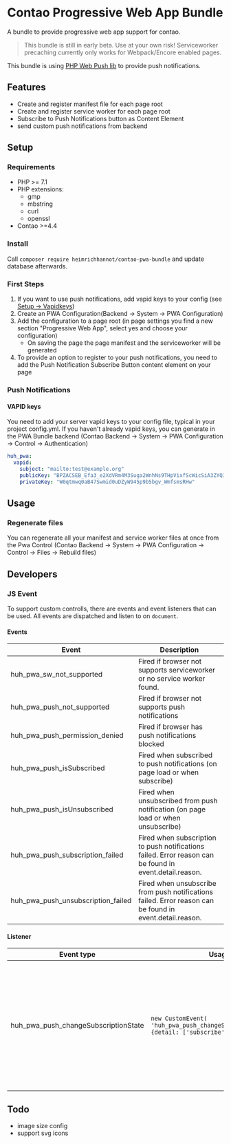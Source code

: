 # Contao Progressive Web App Bundle

A bundle to provide progressive web app support for contao.

> This bundle is still in early beta. Use at your own risk! Serviceworker precaching currently only works for Webpack/Encore enabled pages. 

This bundle is using [PHP Web Push lib](https://github.com/web-push-libs/web-push-php) to provide push notifications. 

## Features

* Create and register manifest file for each page root
* Create and register service worker for each page root
* Subscribe to Push Notifications button as Content Element
* send custom push notifications from backend

## Setup

### Requirements

* PHP >= 7.1
* PHP extensions:
    * gmp
    * mbstring
    * curl
    * openssl
* Contao >=4.4 

### Install

Call `composer require heimrichhannot/contao-pwa-bundle` and update database afterwards.

### First Steps

1. If you want to use push notifications, add vapid keys to your config (see [Setup -> Vapidkeys](#push-notifications))
2. Create an PWA Configuration(Backend -> System -> PWA Configuration)
3. Add the configuration to a page root (in page settings you find a new section "Progressive Web App", select yes and choose your configuration)
    * On saving the page the page manifest and the serviceworker will be generated
4. To provide an option to register to your push notifications, you need to add the Push Notification Subscribe Button content element on your page
 
### Push Notifications

#### VAPID keys

You need to add your server vapid keys to your config file, typical in your project config.yml. If you haven't already vapid keys, you can generate in the PWA Bundle backend (Contao Backend -> System -> PWA Configuration -> Control -> Authentication)

```yaml
huh_pwa:
  vapid:
    subject: "mailto:test@example.org"
    publicKey: "BPZACSEB_Efa3_e2XdVRm4M3Suga2WnhNs9THpVixfScWicSiA3ZYQ3zCG4Uez3EnbL3q-O2RomlZtYejva642M"
    privateKey: "W0qtmwq0aB47Swmid0uDZyW945p9b5bgv_WmfsmsRHw"
```

## Usage

### Regenerate files
You can regenerate all your manifest and service worker files at once from the Pwa Control (Contao Backend -> System -> PWA Configuration -> Control -> Files -> Rebuild files)

## Developers

### JS Event

To support custom controlls, there are events and event listeners that can be used. All events are dispatched and listen to on `document`. 

#### Events

Event                              | Description
---------------------------------- | --------------------
huh_pwa_sw_not_supported           | Fired if browser not supports serviceworker or no service worker found.
huh_pwa_push_not_supported         | Fired if browser not supports push notifications
huh_pwa_push_permission_denied     | Fired if browser has push notifications blocked
huh_pwa_push_isSubscribed          | Fired when subscribed to push notifications (on page load or when subscribe)
huh_pwa_push_isUnsubscribed        | Fired when unsubscribed from push notification (on page load or when unsubscribe)
huh_pwa_push_subscription_failed   | Fired when subscription to push notifications failed. Error reason can be found in event.detail.reason.
huh_pwa_push_unsubscription_failed | Fired when unsubscribe from push notifications failed. Error reason can be found in event.detail.reason.

#### Listener

Event type | Usage | Description
---------- | ----- | -----------
huh_pwa_push_changeSubscriptionState | `new CustomEvent( 'huh_pwa_push_changeSubscriptionState', {detail: ['subscribe'\|'unsubscribe']} )` | Fire this event when the user interacts with your control to change his subscription state. Use a `CustomEvent` with detail parameter set to subscribe or unsubscrive.



## Todo
* image size config
* support svg icons